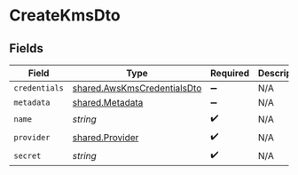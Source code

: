# CreateKmsDto


## Fields

| Field                                                                      | Type                                                                       | Required                                                                   | Description                                                                |
| -------------------------------------------------------------------------- | -------------------------------------------------------------------------- | -------------------------------------------------------------------------- | -------------------------------------------------------------------------- |
| `credentials`                                                              | [shared.AwsKmsCredentialsDto](../../models/shared/awskmscredentialsdto.md) | :heavy_minus_sign:                                                         | N/A                                                                        |
| `metadata`                                                                 | [shared.Metadata](../../models/shared/metadata.md)                         | :heavy_minus_sign:                                                         | N/A                                                                        |
| `name`                                                                     | *string*                                                                   | :heavy_check_mark:                                                         | N/A                                                                        |
| `provider`                                                                 | [shared.Provider](../../models/shared/provider.md)                         | :heavy_check_mark:                                                         | N/A                                                                        |
| `secret`                                                                   | *string*                                                                   | :heavy_check_mark:                                                         | N/A                                                                        |